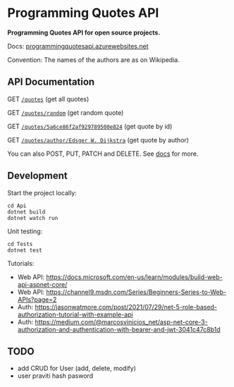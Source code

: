 # Programming Quotes API

**Programming Quotes API for open source projects.**

Docs: [programmingquotesapi.azurewebsites.net](https://programmingquotesapi.azurewebsites.net)

Convention: The names of the authors are as on Wikipedia.

## API Documentation

GET [`/quotes`](https://programmingquotesapi.azurewebsites.net/quotes) (get all quotes)

GET [`/quotes/random`](https://programmingquotesapi.azurewebsites.net/quotes/random) (get random quote)

GET [`/quotes/5a6ce86f2af929789500e824`](https://programmingquotesapi.azurewebsites.net/quotes/5a6ce86f2af929789500e824) (get quote by id)

GET [`/quotes/author/Edsger W. Dijkstra`](https://programmingquotesapi.azurewebsites.net/quotes/author/Edsger%20W.%20Dijkstra) (get quote by author)

You can also POST, PUT, PATCH and DELETE. See [docs](https://https://programmingquotesapi.azurewebsites.net) for more.

## Development

Start the project locally:

```
cd Api
dotnet build
dotnet watch run
```

Unit testing:

```
cd Tests
dotnet test
```

Tutorials: 
- Web API: https://docs.microsoft.com/en-us/learn/modules/build-web-api-aspnet-core/
- Web API: https://channel9.msdn.com/Series/Beginners-Series-to-Web-APIs?page=2
- Auth: https://jasonwatmore.com/post/2021/07/29/net-5-role-based-authorization-tutorial-with-example-api
- Auth: https://medium.com/@marcosvinicios_net/asp-net-core-3-authorization-and-authentication-with-bearer-and-jwt-3041c47c8b1d

## TODO

- add CRUD for User (add, delete, modify)
- user praviti hash pasword